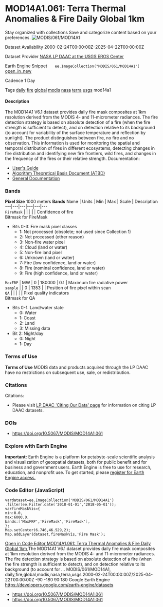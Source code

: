  
#  MOD14A1.061: Terra Thermal Anomalies & Fire Daily Global 1km 
Stay organized with collections  Save and categorize content based on your preferences. 
![MODIS/061/MOD14A1](https://developers.google.com/earth-engine/datasets/images/MODIS/MODIS_061_MOD14A1_sample.png) 

Dataset Availability
    2000-02-24T00:00:00Z–2025-04-22T00:00:00Z 

Dataset Provider
     [ NASA LP DAAC at the USGS EROS Center ](https://doi.org/10.5067/MODIS/MOD14A1.061) 

Earth Engine Snippet
     `    ee.ImageCollection("MODIS/061/MOD14A1")   ` [ open_in_new ](https://code.earthengine.google.com/?scriptPath=Examples:Datasets/MODIS/MODIS_061_MOD14A1) 

Cadence
    1 Day 

Tags
     [daily](https://developers.google.com/earth-engine/datasets/tags/daily) [fire](https://developers.google.com/earth-engine/datasets/tags/fire) [global](https://developers.google.com/earth-engine/datasets/tags/global) [modis](https://developers.google.com/earth-engine/datasets/tags/modis) [nasa](https://developers.google.com/earth-engine/datasets/tags/nasa) [terra](https://developers.google.com/earth-engine/datasets/tags/terra) [usgs](https://developers.google.com/earth-engine/datasets/tags/usgs)
mod14a1
#### Description
The MOD14A1 V6.1 dataset provides daily fire mask composites at 1km resolution derived from the MODIS 4- and 11-micrometer radiances. The fire detection strategy is based on absolute detection of a fire (when the fire strength is sufficient to detect), and on detection relative to its background (to account for variability of the surface temperature and reflection by sunlight). The product distinguishes between fire, no fire and no observation. This information is used for monitoring the spatial and temporal distribution of fires in different ecosystems, detecting changes in fire distribution and identifying new fire frontiers, wild fires, and changes in the frequency of the fires or their relative strength.
Documentation:
  * [User's Guide](https://lpdaac.usgs.gov/documents/1005/MOD14_User_Guide_V61.pdf)
  * [Algorithm Theoretical Basis Document (ATBD)](https://lpdaac.usgs.gov/documents/87/MOD14_ATBD.pdf)
  * [General Documentation](https://ladsweb.modaps.eosdis.nasa.gov/filespec/MODIS/61/MOD14A1)


### Bands
**Pixel Size** 1000 meters 
**Bands**
Name | Units | Min | Max | Scale | Description  
---|---|---|---|---|---  
`FireMask` |  |  |  |  | Confidence of fire  
Bitmask for FireMask
  * Bits 0-3: Fire mask pixel classes 
    * 1: Not processed (obsolete; not used since Collection 1)
    * 2: Not processed (other reason)
    * 3: Non-fire water pixel
    * 4: Cloud (land or water)
    * 5: Non-fire land pixel
    * 6: Unknown (land or water)
    * 7: Fire (low confidence, land or water)
    * 8: Fire (nominal confidence, land or water)
    * 9: Fire (high confidence, land or water)

  
`MaxFRP` | MW |  0  |  180000  | 0.1 | Maximum fire radiative power  
`sample` |  |  0  |  1353  |  | Position of fire pixel within scan  
`QA` |  |  |  |  | Pixel quality indicators  
Bitmask for QA
  * Bits 0-1: Land/water state 
    * 0: Water
    * 1: Coast
    * 2: Land
    * 3: Missing data
  * Bit 2: Night/day 
    * 0: Night
    * 1: Day

  
### Terms of Use
**Terms of Use**
MODIS data and products acquired through the LP DAAC have no restrictions on subsequent use, sale, or redistribution.
### Citations
Citations:
  * Please visit [LP DAAC 'Citing Our Data' page](https://lpdaac.usgs.gov/citing_our_data) for information on citing LP DAAC datasets.


### DOIs
  * [ https://doi.org/10.5067/MODIS/MOD14A1.061 ](https://doi.org/10.5067/MODIS/MOD14A1.061)


### Explore with Earth Engine
**Important:** Earth Engine is a platform for petabyte-scale scientific analysis and visualization of geospatial datasets, both for public benefit and for business and government users. Earth Engine is free to use for research, education, and nonprofit use. To get started, please [register for Earth Engine access.](https://console.cloud.google.com/earth-engine)
### Code Editor (JavaScript)
```
vardataset=ee.ImageCollection('MODIS/061/MOD14A1')
.filter(ee.Filter.date('2018-01-01','2018-05-01'));
varfireMaskVis={
min:0.0,
max:6000.0,
bands:['MaxFRP','FireMask','FireMask'],
};
Map.setCenter(6.746,46.529,2);
Map.addLayer(dataset,fireMaskVis,'Fire Mask');
```
[ Open in Code Editor ](https://code.earthengine.google.com/?scriptPath=Examples:Datasets/MODIS/MODIS_061_MOD14A1)
[ MOD14A1.061: Terra Thermal Anomalies & Fire Daily Global 1km ](https://developers.google.com/earth-engine/datasets/catalog/MODIS_061_MOD14A1)
The MOD14A1 V6.1 dataset provides daily fire mask composites at 1km resolution derived from the MODIS 4- and 11-micrometer radiances. The fire detection strategy is based on absolute detection of a fire (when the fire strength is sufficient to detect), and on detection relative to its background (to account for …
MODIS/061/MOD14A1, daily,fire,global,modis,nasa,terra,usgs 
2000-02-24T00:00:00Z/2025-04-22T00:00:00Z
-90 -180 90 180 
Google Earth Engine
https://developers.google.com/earth-engine/datasets
  * [ https://doi.org/10.5067/MODIS/MOD14A1.061 ](https://doi.org/https://doi.org/10.5067/MODIS/MOD14A1.061)
  * [ https://doi.org/10.5067/MODIS/MOD14A1.061 ](https://doi.org/https://developers.google.com/earth-engine/datasets/catalog/MODIS_061_MOD14A1)


